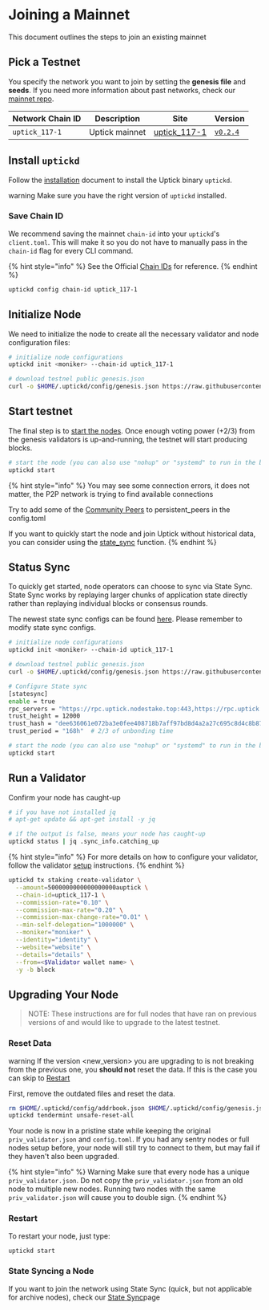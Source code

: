 # Joining a Mainnet

This document outlines the steps to join an existing mainnet

## Pick a Testnet

You specify the network you want to join by setting the **genesis file** and **seeds**. If you need more information about past networks, check our [mainnet repo](https://github.com/UptickNetwork/uptick-mainnet).

| Network Chain ID | Description    | Site                                                                                     | Version                                                         |
| ---------------- | -------------- | ---------------------------------------------------------------------------------------- | --------------------------------------------------------------- |
| `uptick_117-1`   | Uptick mainnet | [uptick\_117-1](https://github.com/UptickNetwork/uptick-mainnet/tree/main/uptick\_117-1) | [`v0.2.4`](https://github.com/UptickNetwork/uptick/tree/v0.2.4) |

## Install `uptickd`

Follow the [installation](https://github.com/starrymedia/upticknetworkdocs/blob/main/quickstart/installation/README.md) document to install the Uptick binary `uptickd`.

warning Make sure you have the right version of `uptickd` installed.

### Save Chain ID

We recommend saving the mainnet `chain-id` into your `uptickd`'s `client.toml`. This will make it so you do not have to manually pass in the `chain-id` flag for every CLI command.

{% hint style="info" %}
See the Official [Chain IDs](../concepts/basics/chain\_id.md#official-chain-ids) for reference.
{% endhint %}

```bash
uptickd config chain-id uptick_117-1
```

## Initialize Node

We need to initialize the node to create all the necessary validator and node configuration files:

```bash
# initialize node configurations
uptickd init <moniker> --chain-id uptick_117-1

# download testnel public genesis.json
curl -o $HOME/.uptickd/config/genesis.json https://raw.githubusercontent.com/UptickNetwork/uptick-mainnet/master/uptick_117-1/genesis.json

```

## Start testnet

The final step is to [start the nodes](https://github.com/starrymedia/upticknetworkdocs/blob/main/quickstart/run\_node/README.md#start-node). Once enough voting power (+2/3) from the genesis validators is up-and-running, the testnet will start producing blocks.

```bash
# start the node (you can also use "nohup" or "systemd" to run in the background)
uptickd start
```

{% hint style="info" %}
You may see some connection errors, it does not matter, the P2P network is trying to find available connections

Try to add some of the [Community Peers](https://github.com/UptickNetwork/uptick-mainnet/tree/main/uptick\_117-1) to persistent\_peers in the config.toml

If you want to quickly start the node and join Uptick without historical data, you can consider using the [state\_sync](../guides/statesync.md) function.
{% endhint %}

## Status Sync

To quickly get started, node operators can choose to sync via State Sync. State Sync works by replaying larger chunks of application state directly rather than replaying individual blocks or consensus rounds.

The newest state sync configs can be found [here](https://explorer.uptick.network/uptick-network-mainnet/statesync). Please remember to modify state sync configs.

```bash
# initialize node configurations
uptickd init <moniker> --chain-id uptick_117-1

# download testnel public genesis.json
curl -o $HOME/.uptickd/config/genesis.json https://raw.githubusercontent.com/UptickNetwork/uptick-mainnet/master/uptick_117-1/genesis.json

# Configure State sync
[statesync]
enable = true
rpc_servers = "https://rpc.uptick.nodestake.top:443,https://rpc.uptick.nodestake.top:443"
trust_height = 12000
trust_hash = "dee636061e072ba3e0fee408718b7aff97bd8d4a2a27c695c8d4c8b87081d698"
trust_period = "168h"  # 2/3 of unbonding time

# start the node (you can also use "nohup" or "systemd" to run in the background)
uptickd start
```

## Run a Validator

Confirm your node has caught-up

```bash
# if you have not installed jq
# apt-get update && apt-get install -y jq

# if the output is false, means your node has caught-up
uptickd status | jq .sync_info.catching_up
```

{% hint style="info" %}
For more details on how to configure your validator, follow the validator [setup](../guides/validators/setup.md) instructions.
{% endhint %}

```bash
uptickd tx staking create-validator \
  --amount=5000000000000000000auptick \
  --chain-id=uptick_117-1 \
  --commission-rate="0.10" \
  --commission-max-rate="0.20" \
  --commission-max-change-rate="0.01" \
  --min-self-delegation="1000000" \
  --moniker="moniker" \
  --identity="identity" \
  --website="website" \
  --details="details" \
  --from=<$Validator wallet name> \
  -y -b block
```

## Upgrading Your Node

> NOTE: These instructions are for full nodes that have ran on previous versions of and would like to upgrade to the latest testnet.

### Reset Data

warning If the version \<new\_version> you are upgrading to is not breaking from the previous one, you **should not** reset the data. If this is the case you can skip to [Restart](join.md#restart)

First, remove the outdated files and reset the data.

```bash
rm $HOME/.uptickd/config/addrbook.json $HOME/.uptickd/config/genesis.json
uptickd tendermint unsafe-reset-all
```

Your node is now in a pristine state while keeping the original `priv_validator.json` and `config.toml`. If you had any sentry nodes or full nodes setup before, your node will still try to connect to them, but may fail if they haven't also been upgraded.

{% hint style="info" %}
Warning Make sure that every node has a unique `priv_validator.json`. Do not copy the `priv_validator.json` from an old node to multiple new nodes. Running two nodes with the same `priv_validator.json` will cause you to double sign.
{% endhint %}

### Restart

To restart your node, just type:

```bash
uptickd start
```

### State Syncing a Node

If you want to join the network using State Sync (quick, but not applicable for archive nodes), check our [State Sync](../guides/statesync.md#State-Sync)page
